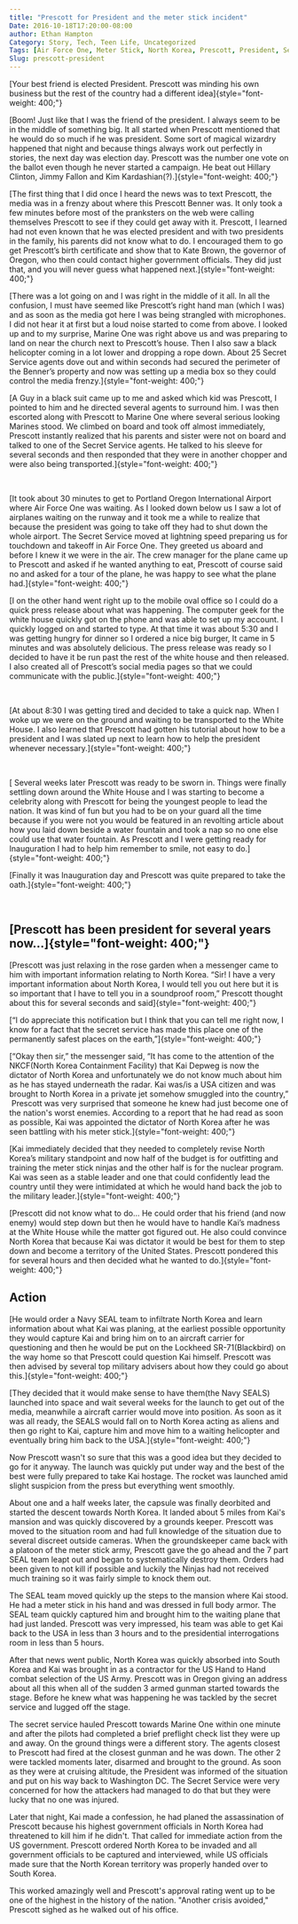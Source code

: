 ```yaml
---
title: "Prescott for President and the meter stick incident"
Date: 2016-10-18T17:20:00-08:00
author: Ethan Hampton
Category: Story, Tech, Teen Life, Uncategorized
Tags: [Air Force One, Meter Stick, North Korea, Prescott, President, Secret Service, Security, Story]
Slug: prescott-president
---
```


[Your best friend is elected President. Prescott was minding his own
business but the rest of the country had a different
idea]{style="font-weight: 400;"}

[Boom! Just like that I was the friend of the president. I always seem
to be in the middle of something big. It all started when Prescott
mentioned that he would do so much if he was president. Some sort of
magical wizardry happened that night and because things always work out
perfectly in stories, the next day was election day. Prescott was the
number one vote on the ballot even though he never started a campaign.
He beat out Hillary Clinton, Jimmy Fallon and Kim
Kardashian(?).]{style="font-weight: 400;"}

[The first thing that I did once I heard the news was to text Prescott,
the media was in a frenzy about where this Prescott Benner was. It only
took a few minutes before most of the pranksters on the web were calling
themselves Prescott to see if they could get away with it. Prescott, I
learned had not even known that he was elected president and with two
presidents in the family, his parents did not know what to do. I
encouraged them to go get Prescott’s birth certificate and show that to
Kate Brown, the governor of Oregon, who then could contact higher
government officials. They did just that, and you will never guess what
happened next.]{style="font-weight: 400;"}

[There was a lot going on and I was right in the middle of it all. In
all the confusion, I must have seemed like Prescott’s right hand man
(which I was) and as soon as the media got here I was being strangled
with microphones. I did not hear it at first but a loud noise started to
come from above. I looked up and to my surprise, Marine One was right
above us and was preparing to land on near the church next to Prescott’s
house. Then I also saw a black helicopter coming in a lot lower and
dropping a rope down. About 25 Secret Service agents dove out and within
seconds had secured the perimeter of the Benner’s property and now was
setting up a media box so they could control the media
frenzy.]{style="font-weight: 400;"}

[A Guy in a black suit came up to me and asked which kid was Prescott, I
pointed to him and he directed several agents to surround him. I was
then escorted along with Prescott to Marine One where several serious
looking Marines stood. We climbed on board and took off almost
immediately, Prescott instantly realized that his parents and sister
were not on board and talked to one of the Secret Service agents. He
talked to his sleeve for several seconds and then responded that they
were in another chopper and were also being
transported.]{style="font-weight: 400;"}

 

[It took about 30 minutes to get to Portland Oregon International
Airport where Air Force One was waiting. As I looked down below us I saw
a lot of airplanes waiting on the runway and it took me a while to
realize that because the president was going to take off they had to
shut down the whole airport. The Secret Service moved at lightning speed
preparing us for touchdown and takeoff in Air Force One. They greeted us
aboard and before I knew it we were in the air. The crew manager for the
plane came up to Prescott and asked if he wanted anything to eat,
Prescott of course said no and asked for a tour of the plane, he was
happy to see what the plane had.]{style="font-weight: 400;"}

[I on the other hand went right up to the mobile oval office so I could
do a quick press release about what was happening. The computer geek for
the white house quickly got on the phone and was able to set up my
account. I quickly logged on and started to type. At that time it was
about 5:30 and I was getting hungry for dinner so I ordered a nice big
burger, It came in 5 minutes and was absolutely delicious. The press
release was ready so I decided to have it be run past the rest of the
white house and then released. I also created all of Prescott’s social
media pages so that we could communicate with the
public.]{style="font-weight: 400;"}

 

[At about 8:30 I was getting tired and decided to take a quick nap. When
I woke up we were on the ground and waiting to be transported to the
White House. I also learned that Prescott had gotten his tutorial about
how to be a president and I was slated up next to learn how to help the
president whenever necessary.]{style="font-weight: 400;"}

 

[ Several weeks later Prescott was ready to be sworn in. Things were
finally settling down around the White House and I was starting to
become a celebrity along with Prescott for being the youngest people to
lead the nation. It was kind of fun but you had to be on your guard all
the time because if you were not you would be featured in an revolting
article about how you laid down beside a water fountain and took a nap
so no one else could use that water fountain. As Prescott and I were
getting ready for Inauguration I had to help him remember to smile, not
easy to do.]{style="font-weight: 400;"}

[Finally it was Inauguration day and Prescott was quite prepared to take
the oath.]{style="font-weight: 400;"}

 

[Prescott has been president for several years now...]{style="font-weight: 400;"}
---------------------------------------------------------------------------------

[Prescott was just relaxing in the rose garden when a messenger came to
him with important information relating to North Korea. “Sir! I have a
very important information about North Korea, I would tell you out here
but it is so important that I have to tell you in a soundproof room,”
Prescott thought about this for several seconds and
said]{style="font-weight: 400;"}

[“I do appreciate this notification but I think that you can tell me
right now, I know for a fact that the secret service has made this place
one of the permanently safest places on the
earth,”]{style="font-weight: 400;"}

[“Okay then sir,” the messenger said, “It has come to the attention of
the NKCF(North Korea Containment Facility) that Kai Depweg is now the
dictator of North Korea and unfortunately we do not know much about him
as he has stayed underneath the radar. Kai was/is a USA citizen and was
brought to North Korea in a private jet somehow smuggled into the
country,”  Prescott was very surprised that someone he knew had just
become one of the nation's worst enemies. According to a report that he
had read as soon as possible, Kai was appointed the dictator of North
Korea after he was seen battling with his meter
stick.]{style="font-weight: 400;"}

[Kai immediately decided that they needed to completely revise North
Korea’s military standpoint and now half of the budget is for outfitting
and training the meter stick ninjas and the other half is for the
nuclear program. Kai was seen as a stable leader and one that could
confidently lead the country until they were intimidated at which he
would hand back the job to the military
leader.]{style="font-weight: 400;"}

[Prescott did not know what to do... He could order that his friend (and
now enemy) would step down but then he would have to handle Kai’s
madness at the White House while the matter got figured out. He also
could convince North Korea that because Kai was dictator it would be
best for them to step down and become a territory of the United States.
Prescott pondered this for several hours and then decided what he wanted
to do.]{style="font-weight: 400;"}

Action
------

[He would order a Navy SEAL team to infiltrate North Korea and learn
information about what Kai was planing, at the earliest possible
opportunity they would capture Kai and bring him on to an aircraft
carrier for questioning and then he would be put on the Lockheed
SR-71(Blackbird) on the way home so that Prescott could question Kai
himself. Prescott was then advised by several top military advisers
about how they could go about this.]{style="font-weight: 400;"}

[They decided that it would make sense to have them(the Navy SEALS)
launched into space and wait several weeks for the launch to get out of
the media, meanwhile a aircraft carrier would move into position. As
soon as it was all ready, the SEALS would fall on to North Korea acting
as aliens and then go right to Kai, capture him and move him to a
waiting helicopter and eventually bring him back to the
USA.]{style="font-weight: 400;"}

Now Prescott wasn't so sure that this was a good idea but they decided
to go for it anyway. The launch was quickly put under way and the best
of the best were fully prepared to take Kai hostage. The rocket was
launched amid slight suspicion from the press but everything went
smoothly.

About one and a half weeks later, the capsule was finally deorbited and
started the descent towards North Korea. It landed about 5 miles from
Kai's mansion and was quickly discovered by a grounds keeper. Prescott
was moved to the situation room and had full knowledge of the situation
due to several discreet outside cameras. When the groundskeeper came
back with a platoon of the meter stick army, Prescott gave the go ahead
and the 7 part SEAL team leapt out and began to systematically destroy
them. Orders had been given to not kill if possible and luckily the
Ninjas had not received much training so it was fairly simple to knock
them out.

The SEAL team moved quickly up the steps to the mansion where Kai stood.
He had a meter stick in his hand and was dressed in full body armor. The
SEAL team quickly captured him and brought him to the waiting plane that
had just landed. Prescott was very impressed, his team was able to get
Kai back to the USA in less than 3 hours and to the presidential
interrogations room in less than 5 hours.

After that news went public, North Korea was quickly absorbed into South
Korea and Kai was brought in as a contractor for the US Hand to Hand
combat selection of the US Army. Prescott was in Oregon giving an
address about all this when all of the sudden 3 armed gunman started
towards the stage. Before he knew what was happening he was tackled by
the secret service and lugged off the stage.

The secret service hauled Prescott towards Marine One within one minute
and after the pilots had completed a brief preflight check list they
were up and away. On the ground things were a different story. The
agents closest to Prescott had fired at the closest gunman and he was
down. The other 2 were tackled moments later, disarmed and brought to
the ground. As soon as they were at cruising altitude, the President was
informed of the situation and put on his way back to Washington DC. The
Secret Service were very concerned for how the attackers had managed to
do that but they were lucky that no one was injured.

Later that night, Kai made a confession, he had planed the assassination
of Prescott because his highest government officials in North Korea had
threatened to kill him if he didn't. That called for immediate action
from the US government. Prescott ordered North Korea to be invaded and
all government officials to be captured and interviewed, while US
officials made sure that the North Korean territory was properly handed
over to South Korea.

This worked amazingly well and Prescott's approval rating went up to be
one of the highest in the history of the nation. "Another crisis
avoided," Prescott sighed as he walked out of his office.

